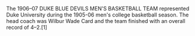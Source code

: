 The 1906–07 DUKE BLUE DEVILS MEN'S BASKETBALL TEAM represented Duke University during the 1905-06 men's college basketball season. The head coach was Wilbur Wade Card and the team finished with an overall record of 4–2.[1]
